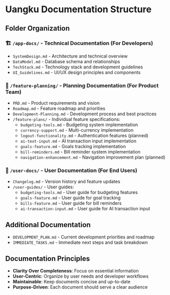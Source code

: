 # Uangku Documentation Structure

## Folder Organization

### 🏗️ `/app-docs/` - Technical Documentation (For Developers)
- `SystemDesign.md` - Architecture and technical overview
- `DataModel.md` - Database schema and relationships
- `TechStack.md` - Technology stack and development guidelines
- `UI_Guidelines.md` - UI/UX design principles and components

### 🎯 `/feature-planning/` - Planning Documentation (For Product Team)
- `PRD.md` - Product requirements and vision
- `Roadmap.md` - Feature roadmap and priorities
- `Development-Planning.md` - Development process and best practices
- `/feature-plans/` - Individual feature specifications:
  - `budgeting-tools.md` - Budgeting system implementation
  - `currency-support.md` - Multi-currency implementation
  - `logout-functionality.md` - Authentication features (planned)
  - `ai-text-input.md` - AI transaction input implementation
  - `goals-feature.md` - Goals tracking implementation
  - `bill-reminders.md` - Bill reminder system implementation
  - `navigation-enhancement.md` - Navigation improvement plan (planned)

### 👥 `/user-docs/` - User Documentation (For End Users)
- `Changelog.md` - Version history and feature updates
- `/user-guides/` - User guides:
  - `budgeting-tools.md` - User guide for budgeting features
  - `goals-feature.md` - User guide for goal tracking
  - `bills-feature.md` - User guide for bill reminders
  - `ai-transaction-input.md` - User guide for AI transaction input

## Additional Documentation
- `DEVELOPMENT_PLAN.md` - Current development priorities and roadmap
- `IMMEDIATE_TASKS.md` - Immediate next steps and task breakdown

## Documentation Principles
- **Clarity Over Completeness**: Focus on essential information
- **User-Centric**: Organize by user needs and developer workflows
- **Maintainable**: Keep documents concise and up-to-date
- **Purpose-Driven**: Each document should serve a clear audience